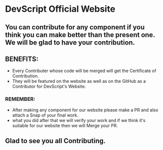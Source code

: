 # DevScript Official Website

## You can contribute for any component if you think you can make better than the present one. We will be glad to have your contribution.

## BENEFITS:

- Every Contributer whose code will be merged will get the Certificate of Contribution.
- They will be featured on the website as well as on the GitHub as a Contributor for DevScript's Website.

### REMEMBER:
- After making any component for our website please make a PR and also attach a Snap of your final work.
- what you did after that we will verify your work and if we think it's suitable for our website then we will Merge your PR.

## Glad to see you all Contributing.
